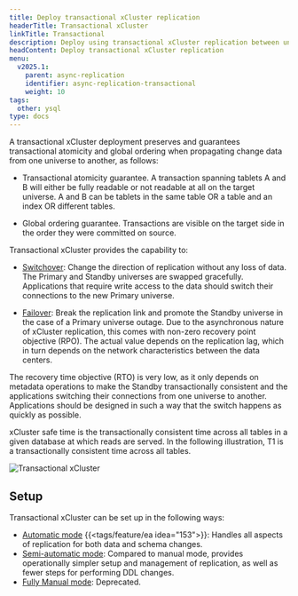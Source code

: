 ```yaml
---
title: Deploy transactional xCluster replication
headerTitle: Transactional xCluster
linkTitle: Transactional
description: Deploy using transactional xCluster replication between universes
headContent: Deploy transactional xCluster replication
menu:
  v2025.1:
    parent: async-replication
    identifier: async-replication-transactional
    weight: 10
tags:
  other: ysql
type: docs
---
```


A transactional xCluster deployment preserves and guarantees transactional atomicity and global ordering when propagating change data from one universe to another, as follows:

- Transactional atomicity guarantee. A transaction spanning tablets A and B will either be fully readable or not readable at all on the target universe. A and B can be tablets in the same table OR a table and an index OR different tables.

- Global ordering guarantee. Transactions are visible on the target side in the order they were committed on source.

Transactional xCluster provides the capability to:

- [Switchover](../async-transactional-switchover/): Change the direction of replication without any loss of data. The Primary and Standby universes are swapped gracefully. Applications that require write access to the data should switch their connections to the new Primary universe.

- [Failover](../async-transactional-failover/): Break the replication link and promote the Standby universe in the case of a Primary universe outage. Due to the asynchronous nature of xCluster replication, this comes with non-zero recovery point objective (RPO). The actual value depends on the replication lag, which in turn depends on the network characteristics between the data centers.

The recovery time objective (RTO) is very low, as it only depends on metadata operations to make the Standby transactionally consistent and the applications switching their connections from one universe to another. Applications should be designed in such a way that the switch happens as quickly as possible.

xCluster safe time is the transactionally consistent time across all tables in a given database at which reads are served. In the following illustration, T1 is a transactionally consistent time across all tables.

![Transactional xCluster](/images/deploy/xcluster/xcluster-transactional.png)

## Setup

Transactional xCluster can be set up in the following ways:

- [Automatic mode](../async-transactional-setup-automatic/) {{<tags/feature/ea idea="153">}}: Handles all aspects of replication for both data and schema changes.
- [Semi-automatic mode](../async-transactional-setup-semi-automatic/): Compared to manual mode, provides operationally simpler setup and management of replication, as well as fewer steps for performing DDL changes.
- [Fully Manual mode](../async-transactional-setup-manual/): Deprecated.
